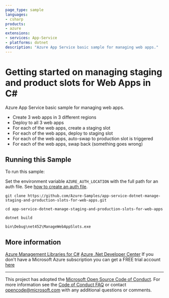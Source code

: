 ```yaml
---
page_type: sample
languages:
- csharp
products:
- azure
extensions:
- services: App-Service
- platforms: dotnet
description: "Azure App Service basic sample for managing web apps."
---
```


# Getting started on managing staging and product slots for Web Apps in C# #

 Azure App Service basic sample for managing web apps.
  - Create 3 web apps in 3 different regions
  - Deploy to all 3 web apps
  - For each of the web apps, create a staging slot
  - For each of the web apps, deploy to staging slot
  - For each of the web apps, auto-swap to production slot is triggered
  - For each of the web apps, swap back (something goes wrong)


## Running this Sample ##

To run this sample:

Set the environment variable `AZURE_AUTH_LOCATION` with the full path for an auth file. See [how to create an auth file](https://github.com/Azure/azure-libraries-for-net/blob/master/AUTH.md).

    git clone https://github.com/Azure-Samples/app-service-dotnet-manage-staging-and-production-slots-for-web-apps.git

    cd app-service-dotnet-manage-staging-and-production-slots-for-web-apps

    dotnet build

    bin\Debug\net452\ManageWebAppSlots.exe

## More information ##

[Azure Management Libraries for C#](https://github.com/Azure/azure-sdk-for-net/tree/Fluent)
[Azure .Net Developer Center](https://azure.microsoft.com/en-us/develop/net/)
If you don't have a Microsoft Azure subscription you can get a FREE trial account [here](http://go.microsoft.com/fwlink/?LinkId=330212)

---

This project has adopted the [Microsoft Open Source Code of Conduct](https://opensource.microsoft.com/codeofconduct/). For more information see the [Code of Conduct FAQ](https://opensource.microsoft.com/codeofconduct/faq/) or contact [opencode@microsoft.com](mailto:opencode@microsoft.com) with any additional questions or comments.
